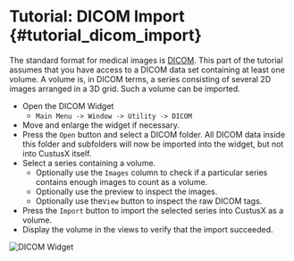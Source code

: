 Tutorial: DICOM Import {#tutorial_dicom_import}
===========================================================

The standard format for medical images is [DICOM](http://medical.nema.org/). This part
of the tutorial assumes that you have access to a DICOM data set containing at least 
one volume. A volume is, in DICOM terms, a series consisting of several 2D images 
arranged in a 3D grid. Such a volume can be imported.

* Open the DICOM Widget
  * `Main Menu -> Window -> Utility -> DICOM`
* Move and enlarge the widget if necessary.
* Press the `Open` button and select a DICOM folder. All DICOM data inside this folder
  and subfolders will now be imported into the widget, but not into CustusX itself.
* Select a series containing a volume. 
  * Optionally use the `Images` column to check if a particular series contains enough images to count as a volume.
  * Optionally use the preview to inspect the images.
  * Optionally use the`View` button to inspect the raw DICOM tags.
* Press the `Import` button to import the selected series into CustusX as a volume.
* Display the volume in the views to verify that the import succeeded.

![DICOM Widget](org_custusx_dicom_widget.jpg)

